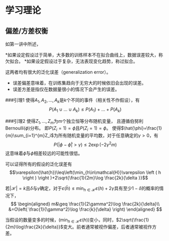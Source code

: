 学习理论
====

偏差/方差权衡
----

如第一讲中所述，

*如果设定假设过于简单，大多数的训练样本不在拟合曲线上，数据误差较大，称欠拟合。
*如果设定假设过于复杂，无法表现变化趋势，称过拟合。

这两者均有很大的泛化误差（generalization error）。

* 误差偏差意味着，在训练集趋向于无穷大的时候依旧会出现的误差。
* 误差方差是指仅在数据量很小的情况下会产生的误差。

###引理1
使得$A_1,A_2,\dots,A_k$是$k$个不同的事件（相关性不作假设），有
$$P\left( A_1 \cup \dots \cup A_k \right) \leq P\left( A_1 \right)+\dots+P\left( A_k \right)$$

###引理2
使得$Z_1,\dots,Z_m$为$m$个独立恒等分布随机变量，
且遵循伯努利$\mathrm{Bernoulli}\left( \phi \right)$分布。
即$P\left( Z_i=1 \right)=\phi$且$P\left( Z_i=1 \right)=\phi$。
使得$\hat{\phi}=\frac{1}{m}\sum_{i=1}^{m}Z_i$为所有随机变量的平均数，对于任意确定的$\gamma>0$，有
$$P\left( \left|\phi-\hat{\phi} \right|>\gamma \right)\leq 2 \exp( -2\gamma^2 m)$$
这意味着$\hat{\phi}$与$\phi$相差较远的可能性很低。

可以证得所有的假设的泛化误差有
$$\varepsilon(\hat{h})\leq\left(\min_{h\in\mathcal{H}}\varepsilon \left ( h \right ) \right )+2\sqrt{\frac{1}{2m}\log \frac{2k}{\delta }}$$

若$\left|\mathcal{H}\right|=k$且$\delta$与$\gamma$确定，对于$\varepsilon(\hat{h})\leq \min_{h\in\mathcal{H}}\varepsilon(h)+2\gamma$具有至少$1-\delta$的概率的情况下，
$$
\begin{aligned}
m&\geq \frac{1}{2\gamma^2}\log \frac{2k}{\delta}\\
&=O\left( \frac{1}{\gamma^2}\log \frac{k}{\delta} \right)
\end{aligned}
$$

当假设的数量变多的时候，$\left(\min_{h\in\mathcal{H}}\varepsilon\left(h\right) \right)$变小，同时，$2\sqrt{\frac{1}{2m}\log\frac{2k}{\delta}}$变大。前者通常被视作偏差，后者通常被视作方差。
